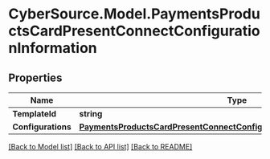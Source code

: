 # CyberSource.Model.PaymentsProductsCardPresentConnectConfigurationInformation
## Properties

Name | Type | Description | Notes
------------ | ------------- | ------------- | -------------
**TemplateId** | **string** |  | [optional] 
**Configurations** | [**PaymentsProductsCardPresentConnectConfigurationInformationConfigurations**](PaymentsProductsCardPresentConnectConfigurationInformationConfigurations.md) |  | [optional] 

[[Back to Model list]](../README.md#documentation-for-models) [[Back to API list]](../README.md#documentation-for-api-endpoints) [[Back to README]](../README.md)

